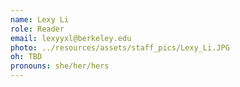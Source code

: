 ```yaml
---
name: Lexy Li
role: Reader
email: lexyyxl@berkeley.edu
photo: ../resources/assets/staff_pics/Lexy_Li.JPG
oh: TBD
pronouns: she/her/hers
---
```

